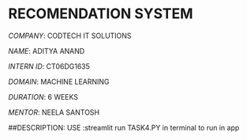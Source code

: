 # RECOMENDATION SYSTEM

*COMPANY*: CODTECH IT SOLUTIONS

*NAME*: ADITYA ANAND

*INTERN ID*: CT06DG1635

*DOMAIN*: MACHINE LEARNING

*DURATION*: 6 WEEKS

*MENTOR*: NEELA SANTOSH

##DESCRIPTION:
 USE :streamlit run TASK4.PY in terminal to run in app
